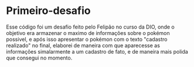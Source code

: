 # Primeiro-desafio

Esse código foi um desafio feito pelo Felipão no curso da DIO, onde o objetivo era armazenar o maximo de informações sobre o pokémon possivel, e após isso apresentar o pokémon com o texto "cadastro realizado" no final, elaborei de maneira com que aparecesse as informações simalarmente a um cadastro de fato, e de maneira mais polida que consegui no momento.
